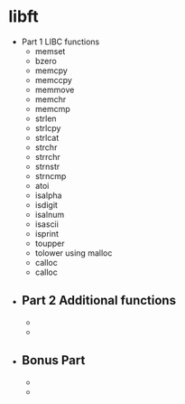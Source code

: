 # libft

- Part 1 LIBC functions
  - memset
  - bzero
  - memcpy
  - memccpy
  - memmove
  - memchr
  - memcmp
  - strlen
  - strlcpy
  - strlcat
  - strchr
  - strrchr
  - strnstr
  - strncmp
  - atoi
  - isalpha
  - isdigit
  - isalnum
  - isascii
  - isprint
  - toupper
  - tolower
  using malloc
  - calloc
  - calloc
- Part 2 Additional functions
  -
  -
  -
- Bonus Part
  -
  -
  -
